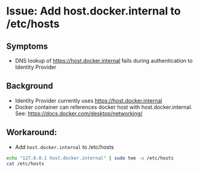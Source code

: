 # Issue: Add host.docker.internal to /etc/hosts

## Symptoms
- DNS lookup of https://host.docker.internal fails during authentication to Identity Provider

## Background
- Identity Provider currently uses https://host.docker.internal
- Docker container can references docker host with host.docker.internal. See: https://docs.docker.com/desktop/networking/

## Workaround: 
- Add `host.docker.internal` to /etc/hosts
```bash
echo "127.0.0.1 host.docker.internal" | sudo tee -a /etc/hosts
cat /etc/hosts
```
